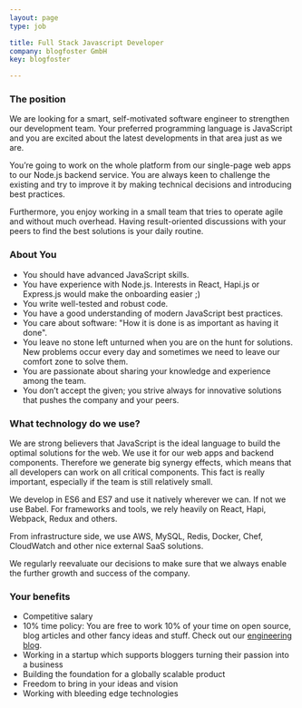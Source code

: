```yaml
---
layout: page
type: job

title: Full Stack Javascript Developer
company: blogfoster GmbH
key: blogfoster

---
```


### The position

We are looking for a smart, self-motivated software engineer to strengthen our development team. Your preferred programming language is JavaScript and you are excited about the latest developments in that area just as we are.

You’re going to work on the whole platform from our single-page web apps to our Node.js backend service. You are always keen to challenge the existing and try to improve it by making technical decisions and introducing best practices.

Furthermore, you enjoy working in a small team that tries to operate agile and without much overhead. Having result-oriented discussions with your peers to find the best solutions is your daily routine.

### About You

- You should have advanced JavaScript skills.
- You have experience with Node.js. Interests in React, Hapi.js or Express.js would make the onboarding easier ;)
- You write well-tested and robust code.
- You have a good understanding of modern JavaScript best practices.
- You care about software: "How it is done is as important as having it done".
- You leave no stone left unturned when you are on the hunt for solutions. New problems occur every day and sometimes we need to leave our comfort zone to solve them.
- You are passionate about sharing your knowledge and experience among the team.
- You don’t accept the given; you strive always for innovative solutions that pushes the company and your peers.

### What technology do we use?

We are strong believers that JavaScript is the ideal language to build the optimal solutions for the web. We use it for our web apps and backend components. Therefore we generate big synergy effects, which means that all developers can work on all critical components. This fact is really important, especially if the team is still relatively small.

We develop in ES6 and ES7 and use it natively wherever we can. If not we use Babel. For frameworks and tools, we rely heavily on React, Hapi, Webpack, Redux and others.

From infrastructure side, we use AWS, MySQL, Redis, Docker, Chef, CloudWatch and other nice external SaaS solutions.

We regularly reevaluate our decisions to make sure that we always enable the further growth and success of the company.

### Your benefits

- Competitive salary
- 10% time policy: You are free to work 10% of your time on open source, blog articles and other fancy ideas and stuff. Check out our [engineering blog](http://engineering.blogfoster.com).
- Working in a startup which supports bloggers turning their passion into a business
- Building the foundation for a globally scalable product
- Freedom to bring in your ideas and vision
- Working with bleeding edge technologies
